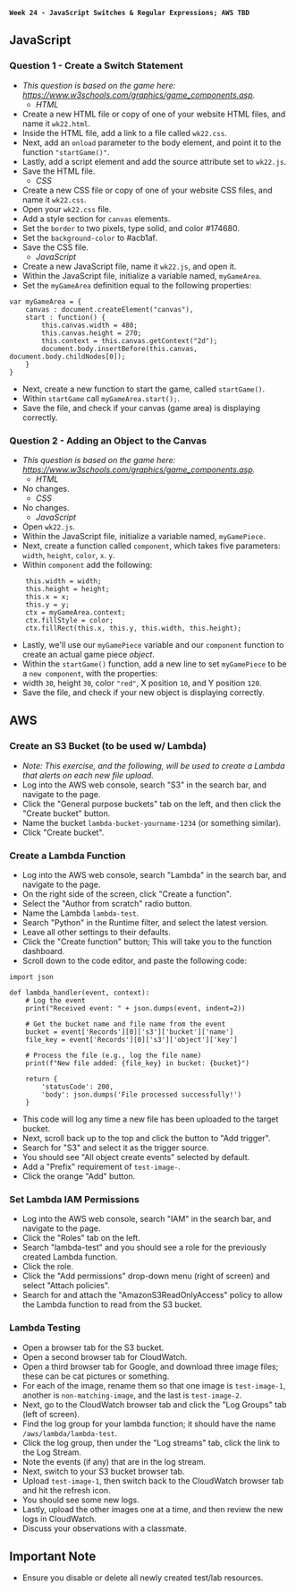 **`Week 24 - JavaScript Switches & Regular Expressions; AWS TBD`**

## JavaScript

### Question 1 - Create a Switch Statement
- *This question is based on the game here: https://www.w3schools.com/graphics/game_components.asp.*
  - *HTML*
- Create a new HTML file or copy of one of your website HTML files, and name it `wk22.html`.
- Inside the HTML file, add a link to a file called `wk22.css`.
- Next, add an `onload` parameter to the body element, and point it to the function `"startGame()"`.
- Lastly, add a script element and add the source attribute set to `wk22.js`.
- Save the HTML file.
  - *CSS*
- Create a new CSS file or copy of one of your website CSS files, and name it `wk22.css`. 
- Open your `wk22.css` file.
- Add a style section for `canvas` elements.
- Set the `border` to two pixels, type solid, and color #174680.
- Set the `background-color` to #acb1af.
- Save the CSS file.
  - *JavaScript*
- Create a new JavaScript file, name it `wk22.js`, and open it.
- Within the JavaScript file, initialize a variable named, `myGameArea`.
- Set the `myGameArea` definition equal to the following properties:
```
var myGameArea = {
    canvas : document.createElement("canvas"),
    start : function() {
        this.canvas.width = 480;
        this.canvas.height = 270;
        this.context = this.canvas.getContext("2d");
        document.body.insertBefore(this.canvas, document.body.childNodes[0]);
    }
}
```
- Next, create a new function to start the game, called `startGame()`.
- Within `startGame` call `myGameArea.start();`.
- Save the file, and check if your canvas (game area) is displaying correctly.

### Question 2 - Adding an Object to the Canvas
- *This question is based on the game here: https://www.w3schools.com/graphics/game_components.asp.*
  - *HTML*
- No changes.
  - *CSS*
- No changes.
  - *JavaScript*
- Open `wk22.js`.
- Within the JavaScript file, initialize a variable named, `myGamePiece`.
- Next, create a function called `component`, which takes five parameters: `width`, `height`, `color`, `x`. `y`.
- Within `component` add the following:
```
    this.width = width;
    this.height = height;
    this.x = x;
    this.y = y;
    ctx = myGameArea.context;
    ctx.fillStyle = color;
    ctx.fillRect(this.x, this.y, this.width, this.height);
```
- Lastly, we'll use our `myGamePiece` variable and our `component` function to create an actual game piece *object*.
- Within the `startGame()` function, add a new line to set `myGamePiece` to be a `new component`, with the properties:
- width `30`, height `30`, color `"red"`, X position `10`, and Y position `120`.
- Save the file, and check if your new object is displaying correctly.

## AWS

### Create an S3 Bucket (to be used w/ Lambda)
- *Note: This exercise, and the following, will be used to create a Lambda that alerts on each new file upload.*
- Log into the AWS web console, search "S3" in the search bar, and navigate to the page.
- Click the "General purpose buckets" tab on the left, and then click the "Create bucket" button.
- Name the bucket `lambda-bucket-yourname-1234` (or something similar).
- Click "Create bucket".

### Create a Lambda Function
- Log into the AWS web console, search "Lambda" in the search bar, and navigate to the page.
- On the right side of the screen, click "Create a function".
- Select the "Author from scratch" radio button.
- Name the Lambda `lambda-test`.
- Search "Python" in the Runtime filter, and select the latest version.
- Leave all other settings to their defaults.
- Click the "Create function" button; This will take you to the function dashboard.
- Scroll down to the code editor, and paste the following code:
```
import json

def lambda_handler(event, context):
    # Log the event
    print("Received event: " + json.dumps(event, indent=2))
    
    # Get the bucket name and file name from the event
    bucket = event['Records'][0]['s3']['bucket']['name']
    file_key = event['Records'][0]['s3']['object']['key']
    
    # Process the file (e.g., log the file name)
    print(f"New file added: {file_key} in bucket: {bucket}")
    
    return {
        'statusCode': 200,
        'body': json.dumps('File processed successfully!')
    }
```
- This code will log any time a new file has been uploaded to the target bucket.
- Next, scroll back up to the top and click the button to "Add trigger".
- Search for "S3" and select it as the trigger source.
- You should see "All object create events" selected by default.
- Add a "Prefix" requirement of `test-image-`.
- Click the orange "Add" button.

### Set Lambda IAM Permissions
- Log into the AWS web console, search "IAM" in the search bar, and navigate to the page.
- Click the "Roles" tab on the left.
- Search "lambda-test" and you should see a role for the previously created Lambda function.
- Click the role.
- Click the "Add permissions" drop-down menu (right of screen) and select "Attach policies".
- Search for and attach the "AmazonS3ReadOnlyAccess" policy to allow the Lambda function to read from the S3 bucket.

### Lambda Testing
- Open a browser tab for the S3 bucket.
- Open a second browser tab for CloudWatch.
- Open a third browser tab for Google, and download three image files; these can be cat pictures or something.
- For each of the image, rename them so that one image is `test-image-1`, another is `non-matching-image`, and the last is `test-image-2`.
- Next, go to the CloudWatch browser tab and click the "Log Groups" tab (left of screen).
- Find the log group for your lambda function; it should have the name `/aws/lambda/lambda-test`.
- Click the log group, then under the "Log streams" tab, click the link to the Log Stream.
- Note the events (if any) that are in the log stream.
- Next, switch to your S3 bucket browser tab.
- Upload `test-image-1`, then switch back to the CloudWatch browser tab and hit the refresh icon.
- You should see some new logs.
- Lastly, upload the other images one at a time, and then review the new logs in CloudWatch.
- Discuss your observations with a classmate.

## Important Note
- Ensure you disable or delete all newly created test/lab resources.
